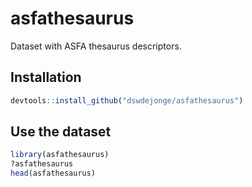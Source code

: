 # asfathesaurus

Dataset with ASFA thesaurus descriptors.

## Installation
``` r
devtools::install_github("dswdejonge/asfathesaurus")
```

## Use the dataset
``` r
library(asfathesaurus)
?asfathesaurus
head(asfathesaurus)
```
